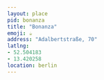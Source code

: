 ```yaml
---
layout: place
pid: bonanza
title: "Bonanza"
emoji: ☕️
address: "Adalbertstraße, 70"
latlng:
- 52.504183
- 13.420258
location: berlin
---
```

